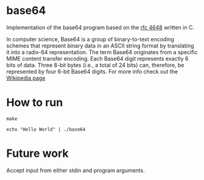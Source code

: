 # base64

Implementation of the base64 program based on the [rfc 4648](https://tools.ietf.org/html/rfc4648) written in C. 

In computer science, Base64 is a group of binary-to-text encoding schemes that represent binary data in an ASCII string format by translating it into a radix-64 representation. The term Base64 originates from a specific MIME content transfer encoding. Each Base64 digit represents exactly 6 bits of data. Three 8-bit bytes (i.e., a total of 24 bits) can, therefore, be represented by four 6-bit Base64 digits.
For more info check out the [Wikipedia page](https://en.wikipedia.org/wiki/Base64)

# How to run

`make`

`echo "Hello World" | ./base64`

# Future work

Accept input from either stdin and program arguments.
